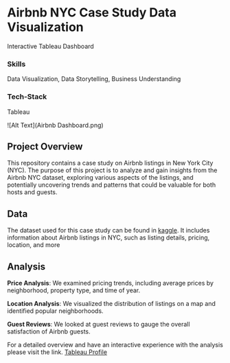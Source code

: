 
# Airbnb NYC Case Study Data Visualization

Interactive Tableau Dashboard

### Skills

Data Visualization, Data Storytelling, Business Understanding

### Tech-Stack

Tableau

![Alt Text](Airbnb Dashboard.png)


## Project Overview

This repository contains a case study on Airbnb listings in New York City (NYC). The purpose of this project is to analyze and gain insights from the Airbnb NYC dataset, exploring various aspects of the listings, and potentially uncovering trends and patterns that could be valuable for both hosts and guests.
## Data

The dataset used for this case study can be found in [kaggle](https://www.kaggle.com/). It includes information about Airbnb listings in NYC, such as listing details, pricing, location, and more
## Analysis

**Price Analysis**: We examined pricing trends, including average prices by neighborhood, property type, and time of year.

**Location Analysis**: We visualized the distribution of listings on a map and identified popular neighborhoods.

**Guest Reviews**: We looked at guest reviews to gauge the overall satisfaction of Airbnb guests.

For a detailed overview and have an interactive experience with the analysis please visit the link.
[Tableau Profile](https://public.tableau.com/app/profile/farhan.hossain)
